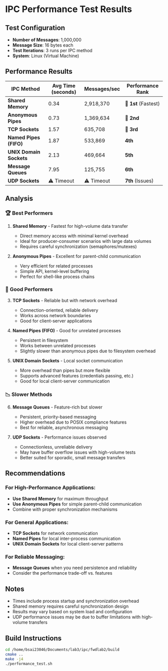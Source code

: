 # IPC Performance Test Results

## Test Configuration
- **Number of Messages**: 1,000,000
- **Message Size**: 16 bytes each
- **Test Iterations**: 3 runs per IPC method
- **System**: Linux (Virtual Machine)

## Performance Results

| IPC Method | Avg Time (seconds) | Messages/sec | Performance Rank |
|------------|-------------------|--------------|------------------|
| **Shared Memory** | 0.34 | 2,918,370 | 🥇 **1st** (Fastest) |
| **Anonymous Pipes** | 0.73 | 1,369,634 | 🥈 **2nd** |
| **TCP Sockets** | 1.57 | 635,708 | 🥉 **3rd** |
| **Named Pipes (FIFO)** | 1.87 | 533,869 | **4th** |
| **UNIX Domain Sockets** | 2.13 | 469,664 | **5th** |
| **Message Queues** | 7.95 | 125,755 | **6th** |
| **UDP Sockets** | ⚠️ Timeout | ⚠️ Timeout | **7th** (Issues) |

## Analysis

### 🏆 **Best Performers**

1. **Shared Memory** - Fastest for high-volume data transfer
   - Direct memory access with minimal kernel overhead
   - Ideal for producer-consumer scenarios with large data volumes
   - Requires careful synchronization (semaphores/mutexes)

2. **Anonymous Pipes** - Excellent for parent-child communication
   - Very efficient for related processes
   - Simple API, kernel-level buffering
   - Perfect for shell-like process chains

### 🔄 **Good Performers**

3. **TCP Sockets** - Reliable but with network overhead
   - Connection-oriented, reliable delivery
   - Works across network boundaries
   - Good for client-server applications

4. **Named Pipes (FIFO)** - Good for unrelated processes
   - Persistent in filesystem
   - Works between unrelated processes
   - Slightly slower than anonymous pipes due to filesystem overhead

5. **UNIX Domain Sockets** - Local socket communication
   - More overhead than pipes but more flexible
   - Supports advanced features (credentials passing, etc.)
   - Good for local client-server communication

### 📉 **Slower Methods**

6. **Message Queues** - Feature-rich but slower
   - Persistent, priority-based messaging
   - Higher overhead due to POSIX compliance features
   - Best for reliable, asynchronous messaging

7. **UDP Sockets** - Performance issues observed
   - Connectionless, unreliable delivery
   - May have buffer overflow issues with high-volume tests
   - Better suited for sporadic, small message transfers

## Recommendations

### For High-Performance Applications:
- **Use Shared Memory** for maximum throughput
- **Use Anonymous Pipes** for simple parent-child communication
- Combine with proper synchronization mechanisms

### For General Applications:
- **TCP Sockets** for network communication
- **Named Pipes** for local inter-process communication
- **UNIX Domain Sockets** for local client-server patterns

### For Reliable Messaging:
- **Message Queues** when you need persistence and reliability
- Consider the performance trade-off vs. features

## Notes
- Times include process startup and synchronization overhead
- Shared memory requires careful synchronization design
- Results may vary based on system load and configuration
- UDP performance issues may be due to buffer limitations with high-volume transfers

## Build Instructions
```bash
cd /home/bsai23046/Documents/lab3/ipc/fwdlab2/build
cmake ..
make -j4
./performance_test.sh
```